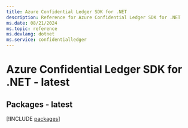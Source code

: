 ```yaml
---
title: Azure Confidential Ledger SDK for .NET
description: Reference for Azure Confidential Ledger SDK for .NET
ms.date: 08/21/2024
ms.topic: reference
ms.devlang: dotnet
ms.service: confidentialledger
---
```

# Azure Confidential Ledger SDK for .NET - latest
## Packages - latest
[!INCLUDE [packages](confidential-ledger-index.md)]